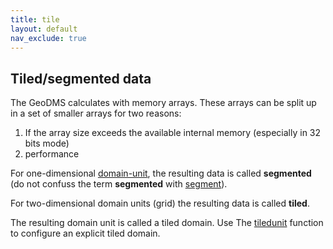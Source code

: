 ```yaml
---
title: tile
layout: default
nav_exclude: true
---
```

## Tiled/segmented data

The GeoDMS calculates with memory arrays. These arrays can be split up in a set of smaller arrays for two reasons:

1. If the array size exceeds the available internal memory (especially in 32 bits mode)
2. performance

For one-dimensional [domain-unit](domain-unit), the resulting data is called **segmented** (do not confuss the term **segmented** with [segment](segment)).

For two-dimensional domain units (grid) the resulting data is called **tiled**.

The resulting domain unit is called a tiled domain. Use The [tiledunit](tiledunit) function to configure an explicit tiled domain.